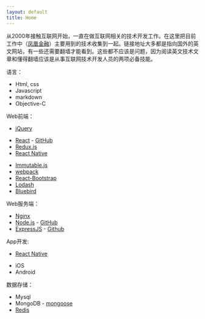```yaml
---
layout: default
title: Home
---
```


从2000年接触互联网开始，一直在做互联网相关的技术开发工作。在这里把目前工作中（[凤凰金融](http://www.fengjr.com/)）主要用到的技术收集到一起。链接地址大多都是指向国外的英文网站，有一些还需要翻墙才能看到。这些都不应该是问题，因为阅读英文技术文章和懂得翻墙应该是从事互联网技术开发人员的两项必备技能。

语言：

- Html, css
- Javascript
- markdown
- Objective-C

Web前端：

* [jQuery](https://api.jquery.com/)
- [React](https://facebook.github.io/react/) - [GitHub](https://github.com/facebook/react)
- [Redux.js](http://redux.js.org/)
- [React Native](https://facebook.github.io/react-native/)
* [Immutable.js](https://facebook.github.io/immutable-js/)
* [webpack](https://webpack.github.io/)
* [React-Bootstrap](https://react-bootstrap.github.io/)
* [Lodash](https://lodash.com/docs/)
* [Bluebird](http://bluebirdjs.com/docs/api-reference.html)


Web服务端：

- [Nginx](https://nginx.org/en/)
- [Node.js](https://nodejs.org/en/) - [GitHub](https://github.com/nodejs/node)
- [ExpressJS](http://expressjs.com/) - [Github](https://github.com/expressjs/express/)

App开发:

* [React Native](https://facebook.github.io/react-native/)
- iOS
- Android

数据存储：

- Mysql
- MongoDB - [mongoose](http://mongoosejs.com/)
- [Redis](https://redis.io/)
